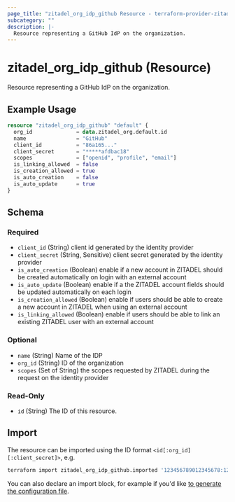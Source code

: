 ```yaml
---
page_title: "zitadel_org_idp_github Resource - terraform-provider-zitadel"
subcategory: ""
description: |-
  Resource representing a GitHub IdP on the organization.
---
```


# zitadel_org_idp_github (Resource)

Resource representing a GitHub IdP on the organization.

## Example Usage

```terraform
resource "zitadel_org_idp_github" "default" {
  org_id              = data.zitadel_org.default.id
  name                = "GitHub"
  client_id           = "86a165..."
  client_secret       = "*****afdbac18"
  scopes              = ["openid", "profile", "email"]
  is_linking_allowed  = false
  is_creation_allowed = true
  is_auto_creation    = false
  is_auto_update      = true
}
```

<!-- schema generated by tfplugindocs -->
## Schema

### Required

- `client_id` (String) client id generated by the identity provider
- `client_secret` (String, Sensitive) client secret generated by the identity provider
- `is_auto_creation` (Boolean) enable if a new account in ZITADEL should be created automatically on login with an external account
- `is_auto_update` (Boolean) enable if a the ZITADEL account fields should be updated automatically on each login
- `is_creation_allowed` (Boolean) enable if users should be able to create a new account in ZITADEL when using an external account
- `is_linking_allowed` (Boolean) enable if users should be able to link an existing ZITADEL user with an external account

### Optional

- `name` (String) Name of the IDP
- `org_id` (String) ID of the organization
- `scopes` (Set of String) the scopes requested by ZITADEL during the request on the identity provider

### Read-Only

- `id` (String) The ID of this resource.

## Import

The resource can be imported using the ID format `<id[:org_id][:client_secret]>`, e.g.

```bash
terraform import zitadel_org_idp_github.imported '123456789012345678:123456789012345678:1234567890123456781234567890123456787890'
```

You can also declare an import block, for example if you'd like [to generate the configuration file](https://developer.hashicorp.com/terraform/language/import/generating-configuration).

